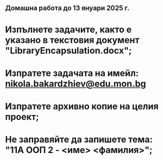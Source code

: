 ## Домашна работа до 13 януари 2025 г.

# Изпълнете задачите, както е указано в текстовия документ "LibraryEncapsulation.docx";

# Изпратете задачата на имейл: nikola.bakardzhiev@edu.mon.bg

# Изпратете архивно копие на целия проект;

# Не заправяйте да запишете тема: "11А ООП 2 - <име> <фамилия>";